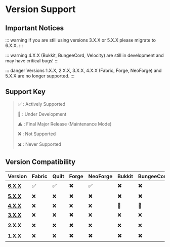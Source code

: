﻿# Version Support

## Important Notices

::: warning
If you are still using versions 3.X.X or 5.X.X please migrate to 6.X.X.
:::

::: warning
4.X.X (Bukkit, BungeeCord, Velocity) are still in development and may have critical bugs!
:::

::: danger
Versions 1.X.X, 2.X.X, 3.X.X, 4.X.X (Fabric, Forge, NeoForge) and 5.X.X are no longer supported.
:::

## Support Key

> :white_check_mark: : Actively Supported
>
> :construction: : Under Development
>
> :warning: : Final Major Release (Maintenance Mode)
>
> :x: : Not Supported
>
> :heavy_multiplication_x: : Never Supported

## Version Compatibility

| Version                                                           | Fabric             | Quilt              | Forge                    | NeoForge                 | Bukkit                   | BungeeCord               | Waterfall                | Velocity                 | Sponge                   |
|-------------------------------------------------------------------|--------------------|--------------------|--------------------------|--------------------------|--------------------------|--------------------------|--------------------------|--------------------------|--------------------------|
| [**6.X.X**](https://github.com/XDPXI/XDLib/tree/dev/6.X.X-1.21.1) | :white_check_mark: | :white_check_mark: | :heavy_multiplication_x: | :white_check_mark:       | :heavy_multiplication_x: | :heavy_multiplication_x: | :heavy_multiplication_x: | :heavy_multiplication_x: | :heavy_multiplication_x: |
| [**5.X.X**](https://github.com/XDPXI/XDLib/tree/version/5.X.X)    | :x:                | :x:                | :heavy_multiplication_x: | :heavy_multiplication_x: | :heavy_multiplication_x: | :heavy_multiplication_x: | :heavy_multiplication_x: | :heavy_multiplication_x: | :heavy_multiplication_x: |
| [**4.X.X**](https://github.com/XDPXI/XDLib/tree/version/4.X.X)    | :x:                | :x:                | :x:                      | :x:                      | :construction:           | :construction:           | :construction:           | :construction:           | :construction:           |
| [**3.X.X**](https://github.com/XDPXI/XDLib/tree/version/3.X.X)    | :x:                | :x:                | :heavy_multiplication_x: | :x:                      | :x:                      | :x:                      | :x:                      | :x:                      | :heavy_multiplication_x: |
| **2.X.X**                                                         | :x:                | :x:                | :heavy_multiplication_x: | :x:                      | :x:                      | :x:                      | :heavy_multiplication_x: | :x:                      | :heavy_multiplication_x: |
| **1.X.X**                                                         | :x:                | :x:                | :heavy_multiplication_x: | :heavy_multiplication_x: | :heavy_multiplication_x: | :heavy_multiplication_x: | :heavy_multiplication_x: | :heavy_multiplication_x: | :heavy_multiplication_x: |
